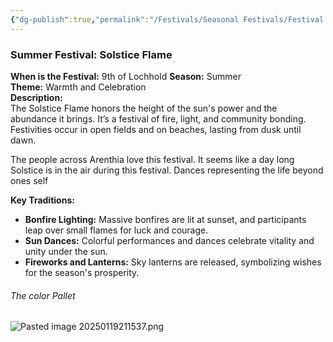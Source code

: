 ```yaml
---
{"dg-publish":true,"permalink":"/Festivals/Seasonal Festivals/Festival of Summer- Solstice Flame/","tags":["Festivals","Seasons","Summer","Calander"]}
---
```


### Summer Festival: Solstice Flame
**When is the Festival:** 9th of Lochhold
**Season:** Summer  
**Theme:** Warmth and Celebration  
**Description:**  
The Solstice Flame honors the height of the sun's power and the abundance it brings. It’s a festival of fire, light, and community bonding. Festivities occur in open fields and on beaches, lasting from dusk until dawn.  

The people across Arenthia love this festival. It seems like a day long Solstice is in the air during this festival.  Dances representing the life beyond ones self 

**Key Traditions:**

- **Bonfire Lighting:** Massive bonfires are lit at sunset, and participants leap over small flames for luck and courage.
- **Sun Dances:** Colorful performances and dances celebrate vitality and unity under the sun.
- **Fireworks and Lanterns:** Sky lanterns are released, symbolizing wishes for the season's prosperity.


###### The color Pallet
![Pasted image 20250119211537.png](/img/user/z%20Images/Pasted%20image%2020250119211537.png)